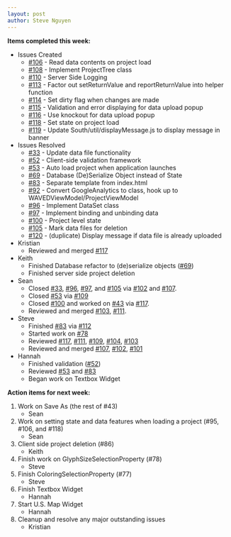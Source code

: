 ```yaml
---
layout: post
author: Steve Nguyen
---
```


**Items completed this week:**

* Issues Created
	* [#106](https://github.com/KSHSK/WAVED/issues/106) - Read data contents on project load
	* [#108](https://github.com/KSHSK/WAVED/issues/108) - Implement ProjectTree class
	* [#110](https://github.com/KSHSK/WAVED/issues/110) - Server Side Logging
	* [#113](https://github.com/KSHSK/WAVED/issues/113) - Factor out setReturnValue and reportReturnValue into helper function
	* [#114](https://github.com/KSHSK/WAVED/issues/114) - Set dirty flag when changes are made
	* [#115](https://github.com/KSHSK/WAVED/issues/115) - Validation and error displaying for data upload popup
	* [#116](https://github.com/KSHSK/WAVED/issues/116) - Use knockout for data upload popup
	* [#118](https://github.com/KSHSK/WAVED/issues/118) - Set state on project load
	* [#119](https://github.com/KSHSK/WAVED/issues/119) - Update South/util/displayMessage.js to display message in banner
* Issues Resolved
	* [#33](https://github.com/KSHSK/WAVED/issues/33) - Update data file functionality
	* [#52](https://github.com/KSHSK/WAVED/issues/52) - Client-side validation framework
	* [#53](https://github.com/KSHSK/WAVED/issues/53) - Auto load project when application launches
	* [#69](https://github.com/KSHSK/WAVED/issues/69) - Database (De)Serialize Object instead of State
	* [#83](https://github.com/KSHSK/WAVED/issues/83) - Separate template from index.html
	* [#92](https://github.com/KSHSK/WAVED/issues/92) - Convert GoogleAnalytics to class, hook up to WAVEDViewModel/ProjectViewModel
	* [#96](https://github.com/KSHSK/WAVED/issues/96) - Implement DataSet class
	* [#97](https://github.com/KSHSK/WAVED/issues/97) - Implement binding and unbinding data
	* [#100](https://github.com/KSHSK/WAVED/issues/100) - Project level state
	* [#105](https://github.com/KSHSK/WAVED/issues/105) - Mark data files for deletion
	* [#120](https://github.com/KSHSK/WAVED/issues/120) - (duplicate) Display message if data file is already uploaded
* Kristian
	* Reviewed and merged [#117](https://github.com/KSHSK/WAVED/issues/117)
* Keith
	* Finished Database refactor to (de)serialize objects ([#69](https://github.com/KSHSK/WAVED/issues/69))
	* Finished server side project deletion 
* Sean
	* Closed [#33](https://github.com/KSHSK/WAVED/issues/33), [#96](https://github.com/KSHSK/WAVED/issues/96), [#97](https://github.com/KSHSK/WAVED/issues/97), and [#105](https://github.com/KSHSK/WAVED/issues/105) via [#102](https://github.com/KSHSK/WAVED/issues/102) and [#107](https://github.com/KSHSK/WAVED/issues/107).
	* Closed [#53](https://github.com/KSHSK/WAVED/issues/53) via [#109](https://github.com/KSHSK/WAVED/issues/109)
	* Closed [#100](https://github.com/KSHSK/WAVED/issues/100) and worked on [#43](https://github.com/KSHSK/WAVED/issues/43) via [#117](https://github.com/KSHSK/WAVED/issues/117).
	* Reviewed and merged [#103](https://github.com/KSHSK/WAVED/issues/103), [#111](https://github.com/KSHSK/WAVED/issues/111).
* Steve
	* Finished [#83](https://github.com/KSHSK/WAVED/issues/83) via [#112](https://github.com/KSHSK/WAVED/issues/112)
	* Started work on [#78](https://github.com/KSHSK/WAVED/issues/78)
	* Reviewed [#117](https://github.com/KSHSK/WAVED/issues/117), [#111](https://github.com/KSHSK/WAVED/issues/111), [#109](https://github.com/KSHSK/WAVED/issues/109), [#104](https://github.com/KSHSK/WAVED/issues/104), [#103](https://github.com/KSHSK/WAVED/issues/103)
	* Reviewed and merged [#107](https://github.com/KSHSK/WAVED/issues/107), [#102](https://github.com/KSHSK/WAVED/issues/102), [#101](https://github.com/KSHSK/WAVED/issues/101)
* Hannah
	* Finished validation ([#52](https://github.com/KSHSK/WAVED/issues/52))
	* Reviewed [#53](https://github.com/KSHSK/WAVED/issues/53) and [#83](https://github.com/KSHSK/WAVED/issues/83)
	* Began work on Textbox Widget
	
**Action items for next week:**

1. Work on Save As (the rest of #43)
	* Sean
2. Work on setting state and data features when loading a project (#95, #106, and #118)
	* Sean
3. Client side project deletion (#86)
	* Keith
4. Finish work on GlyphSizeSelectionProperty (#78)
	* Steve
5. Finish ColoringSelectionProperty (#77)
	* Steve
6. Finish Textbox Widget
	* Hannah
7. Start U.S. Map Widget
	* Hannah
8. Cleanup and resolve any major outstanding issues
	* Kristian

